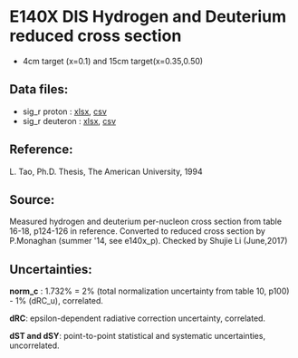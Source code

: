 
# E140X DIS Hydrogen and Deuterium reduced cross section
* 4cm target (x=0.1) and 15cm target(x=0.35,0.50)

## Data files: 
  * sig_r    proton   : [xlsx](../dataframe/10037.xlsx), [csv](../dataframe/csv/10037.csv)  
  * sig_r    deuteron : [xlsx](../dataframe/10038.xlsx), [csv](../dataframe/csv/10038.csv)  

## Reference:
L. Tao, Ph.D. Thesis, The American University, 1994

## Source: 
Measured hydrogen and deuterium per-nucleon cross section from table 16-18, p124-126 in reference. Converted to reduced cross section by P.Monaghan (summer '14, see e140x_p). Checked by Shujie Li (June,2017)

## Uncertainties:

__norm_c__ : 1.732% = 2% (total normalization uncertainty from table 10, p100) - 1% (dRC_u), correlated.

__dRC__: epsilon-dependent radiative correction uncertainty, correlated.

__dST and dSY__: point-to-point statistical and systematic uncertainties, uncorrelated.
